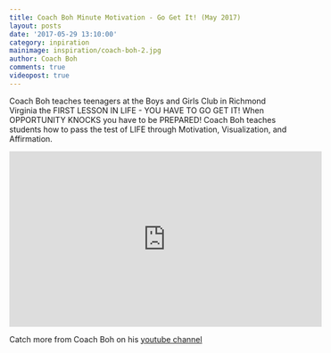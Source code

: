 ```yaml
---
title: Coach Boh Minute Motivation - Go Get It! (May 2017)
layout: posts
date: '2017-05-29 13:10:00'
category: inpiration
mainimage: inspiration/coach-boh-2.jpg
author: Coach Boh
comments: true
videopost: true
---
```


Coach Boh teaches teenagers at the Boys and Girls Club in Richmond Virginia the FIRST LESSON IN LIFE - YOU HAVE TO GO GET IT!  When OPPORTUNITY KNOCKS you have to be PREPARED! Coach Boh teaches students how to pass the test of LIFE through Motivation, Visualization, and Affirmation.

<div class="embed-responsive embed-responsive-16by9">
  <iframe class="embed-responsive-item" width="560" height="315" src="https://www.youtube.com/embed/Y32YlBVI36k?enablejsapi=1&autoplay=0&cc_load_policy=0&iv_load_policy=3&loop=1&modestbranding=0&rel=0&showinfo=0&theme=dark&color=red&autohide=2&controls=2&playsinline=1" frameborder="0" allowfullscreen></iframe>
</div>

Catch more from Coach Boh on his <a href="https://www.youtube.com/coachboh" target="_blank">youtube channel</a>